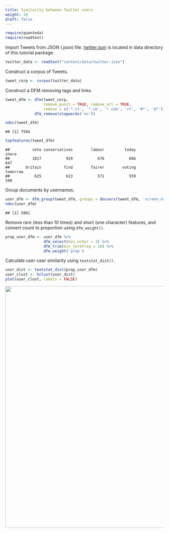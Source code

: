 ```yaml
---
title: Similarity between Twitter users
weight: 10
draft: false
---
```



```r
require(quanteda)
require(readtext)
```

Import Tweets from JSON (.json) file. [twitter.json](https://raw.githubusercontent.com/quanteda/quanteda_tutorials/master/content/data/twitter.json) is located in data directory of this tutorial package.


```r
twitter_data <- readtext("content/data/twitter.json")
```



Construct a corpus of Tweets.


```r
tweet_corp <- corpus(twitter_data)
```

Construct a DFM removing tags and links.


```r
tweet_dfm <- dfm(tweet_corp,
                 remove_punct = TRUE, remove_url = TRUE,
                 remove = c('*.tt', '*.uk', '*.com', 'rt', '#*', '@*')) %>% 
             dfm_remove(stopwords('en'))

ndoc(tweet_dfm)
```

```
## [1] 7504
```

```r
topfeatures(tweet_dfm)
```

```
##          vote conservatives        labour         today         share 
##          1817           929           676           666           647 
##       britain          find        fairer        voting      tomorrow 
##           625           613           571           559           548
```

Group documents by usernames.


```r
user_dfm <- dfm_group(tweet_dfm, groups = docvars(tweet_dfm, 'screen_name'))
ndoc(user_dfm)
```

```
## [1] 5061
```

Remove rare (less than 10 times) and short (one character) features, and convert count to proportion using `dfm_weight()`. 


```r
prop_user_dfm <- user_dfm %>% 
                 dfm_select(min_nchar = 2) %>% 
                 dfm_trim(min_termfreq = 10) %>% 
                 dfm_weight('prop')
```

Calculate user-user similarity using `textstat_dist()`.


```r
user_dist <- textstat_dist(prop_user_dfm)
user_clust <- hclust(user_dist)
plot(user_clust, labels = FALSE)
```

<img src="/advanced-operations/twitter-user-similarity_files/figure-html/unnamed-chunk-8-1.svg" width="768" />

